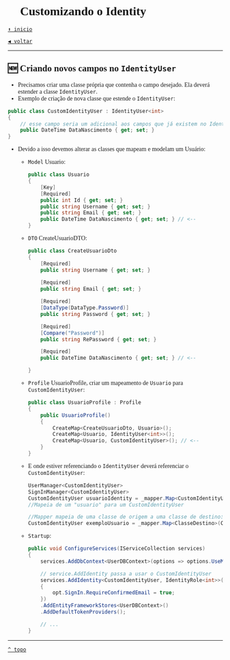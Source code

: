 <font face="Calibri">

# 🔑 Customizando o Identity

[`⬆️ inicio`](../../Readme.md)

[`◀️ voltar`](../Readme.md)

---

## 🆕 Criando novos campos no `IdentityUser`

+ Precisamos criar uma classe própria que contenha o campo desejado. Ela deverá estender a classe `IdentityUser`.
+ Exemplo de criação de nova classe que estende o `IdentityUser`:

```csharp
public class CustomIdentityUser : IdentityUser<int>
{
    // esse campo seria um adicional aos campos que já existem no IdentityUser padrão
    public DateTime DataNascimento { get; set; } 
}
```

+ Devido a isso devemos alterar as classes que mapeam e modelam um Usuário:
  + `Model` Usuario:

    ```csharp
    public class Usuario
    {
        [Key]
        [Required]
        public int Id { get; set; }
        public string Username { get; set; }
        public string Email { get; set; }
        public DateTime DataNascimento { get; set; } // <--
    }
    ```

  + `DTO` CreateUsuarioDTO:

    ```csharp
    public class CreateUsuarioDto
    {
        [Required]
        public string Username { get; set; }
        
        [Required]
        public string Email { get; set; }

        [Required]
        [DataType(DataType.Password)]
        public string Password { get; set; }

        [Required]
        [Compare("Password")]
        public string RePassword { get; set; }

        [Required]
        public DateTime DataNascimento { get; set; } // <--

    }    
    ```

  + `Profile` UsuarioProfile, criar um mapeamento de `Usuario` para `CustomIdentityUser`:

    ```csharp
    public class UsuarioProfile : Profile
    {
        public UsuarioProfile()
        {
            CreateMap<CreateUsuarioDto, Usuario>();
            CreateMap<Usuario, IdentityUser<int>>();
            CreateMap<Usuario, CustomIdentityUser>(); // <--
        }            
    }    
    ```

  + E onde estiver referenciando o `IdentityUser` deverá referenciar o `CustomIdentityUser`:

    ```csharp
    UserManager<CustomIdentityUser>
    SignInManager<CustomIdentityUser>
    CustomIdentityUser usuarioIdentity = _mapper.Map<CustomIdentityUser>(usuario);
    //Mapeia de um "usuario" para um CustomIdentityUser

    //Mapper mapeia de uma classe de origem a uma classe de destino:
    CustomIdentityUser exemploUsuario = _mapper.Map<ClasseDestino>(ClasseOrigem);    
    ```

  + `Startup`:

    ```csharp
    public void ConfigureServices(IServiceCollection services)
    {
        services.AddDbContext<UserDBContext>(options => options.UseMySQL(Configuration.GetConnectionString("UsuarioConnection")));

        // service.AddIdentity passa a usar o CustomIdentityUser
        services.AddIdentity<CustomIdentityUser, IdentityRole<int>>(opt => // <--
        {
            opt.SignIn.RequireConfirmedEmail = true;
        })            
        .AddEntityFrameworkStores<UserDBContext>()
        .AddDefaultTokenProviders();

        // ...
    }  
    ```

---

[`^ topo`](#🔑-customizando-o-identity)
</font>
